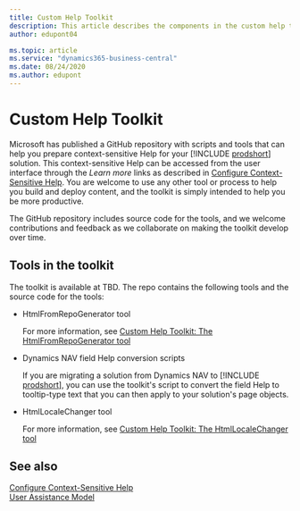 ```yaml
---
title: Custom Help Toolkit
description: This article describes the components in the custom help toolkit for Business Central. 
author: edupont04

ms.topic: article
ms.service: "dynamics365-business-central"
ms.date: 08/24/2020
ms.author: edupont
---
```


# Custom Help Toolkit

Microsoft has published a GitHub repository with scripts and tools that can help you prepare context-sensitive Help for your [!INCLUDE [prodshort](../developer/includes/prodshort.md)] solution. This context-sensitive Help can be accessed from the user interface through the *Learn more* links as described in [Configure Context-Sensitive Help](context-sensitive-help.md). You are welcome to use any other tool or process to help you build and deploy content, and the toolkit is simply intended to help you be more productive.

The GitHub repository includes source code for the tools, and we welcome contributions and feedback as we collaborate on making the toolkit develop over time.  

## Tools in the toolkit

The toolkit is available at TBD. The repo contains the following tools and the source code for the tools:

- HtmlFromRepoGenerator tool

    For more information, see [Custom Help Toolkit: The HtmlFromRepoGenerator tool](custom-help-toolkit-HtmlFromRepoGenerator.md)
- Dynamics NAV field Help conversion scripts

    If you are migrating a solution from Dynamics NAV to [!INCLUDE [prodshort](../developer/includes/prodshort.md)], you can use the toolkit's script to convert the field Help to tooltip-type text that you can then apply to your solution's page objects.
- HtmlLocaleChanger tool

    For more information, see [Custom Help Toolkit: The HtmlLocaleChanger tool](custom-help-toolkit-HtmlLocaleChanger.md)

<!--
- ConvertHtmlToJson tool

    For more information, see [Custom Help Toolkit: The ConvertHtmlToJson tool](custom-help-toolkit-ConvertHtmlToJson.md)


- "Help Pane extension" Visual Studio project

    For more information, see [Connect your Help website with the Help pane](connect-help-pane.md)

- AX 2012 metadata scripts

    For more information, see [Convert Dynamics AX custom Help for use in Dynamics 365](migrate-dynamicsax2012.md)

> [!NOTE]
> The first version of this toolkit is available as a [release in the GitHub repo](https://github.com/microsoft/dynamics365f-o-custom-help/releases).  -->

## See also

[Configure Context-Sensitive Help](context-sensitive-help.md)  
[User Assistance Model](../user-assistance.md)  
